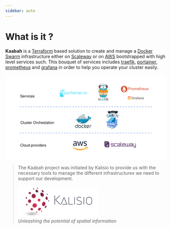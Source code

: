 ```yaml
---
sidebar: auto
---
```


# What is it ?

<b>Kaabah</b> is a [Terraform](https://www.terraform.io/) based solution to create and manage a [Docker Swarm](https://docs.docker.com/engine/swarm/) infrastructure either on [Scaleway](https://www.scaleway.com/) or on [AWS](https://aws.amazon.com) bootstrapped with high level services such. This bouquet of services includes [traefik](https://traefik.io/), [portainer](https://portainer.io/), [prometheus](https://prometheus.io/) and [grafana](https://grafana.com/) in order to help you operate your cluster easily.

![Kaabah overview](./images/kaabah-overview.svg)

> The Kaabah project was initiated by Kalisio to provide us with the necessary tools to manage the different infrastructures we need to support our development.<br/><br/>
[![kalisio](./images/kalisio-banner.png)](https://kalisio.com)<br/>
<i>Unleashing the potential of spatial information</i>
